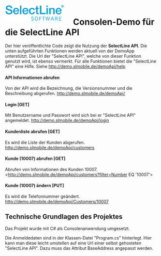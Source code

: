 <img align="left" src="sllogo.png" style="margin-right:30px;">

# Consolen-Demo für die SelectLine API
Der hier veröffentlichte Code zeigt die Nutzung der **SelectLine API**. Die unten aufgeführten Funktionen werden aktuell von der DemoApp unterstützt. Die Url der "SelectLine API", welche von dieser Funktion  genutzt wird, ist ebenso vermerkt. Für alle Funktionen bietet die "SelectLine API" eine Hilfe. Siehe <http://demo.slmobile.de/demoApi/help>

#### API Informationen abrufen 
Von der API wird die Bezeichnung, die Versionsnummer und die Beschreibung abgerufen.
<http://demo.slmobile.de/demoApi/>

#### Login [GET]
Mit Benutzername und Passwort wird sich bei er "SelectLine API" angemeldet.
<http://demo.slmobile.de/demoApi/login>

#### Kundenliste abrufen [GET]
Es wird die Liste der Kunden abgerufen.
<http://demo.slmobile.de/demoApi/customers>

#### Kunde (10007) abrufen [GET]
Abrufen von Informationen des Kunden 10007.
<http://demo.slmobile.de/demoApi/customers?filter=Number EQ '10007'>

#### Kunde (10007) ändern [PUT]
Es wird die Telefonnummer geändert.
<http://demo.slmobile.de/demoApi/Customers/10007>

## Technische Grundlagen des Projektes
Das Projekt wurde mit C# als Consolenanwendung umgesetzt.

Die Anmeldedaten sind in der Klassen-Datei "Program.cs" hinterlegt. Hier kann man diese leicht umstellen auf eine Url einer selbst gehosteten "SelectLine API". Dazu muss das Attribut BaseAddress angepasst werden.